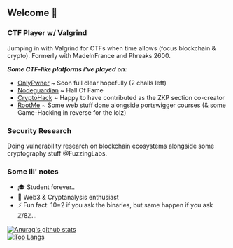 ## Welcome 👋

### CTF Player w/ Valgrind

Jumping in with Valgrind for CTFs when time allows (focus blockchain & crypto). Formerly with MadeInFrance and Phreaks 2600.

**_Some CTF-like platforms i've played on:_**
- [OnlyPwner](https://onlypwner.xyz/leaderboard) ~ Soon full clear hopefully (2 challs left)
- [Nodeguardian](https://nodeguardians.io/character/ectario) ~ Hall Of Fame
- [CryptoHack](https://cryptohack.org/user/ectario/) ~ Happy to have contributed as the ZKP section co-creator
- [RootMe](https://www.root-me.org/Ectario?inc=info&lang=en) ~ Some web stuff done alongside portswigger courses (& some Game-Hacking in reverse for the lolz)


### Security Research

Doing vulnerability research on blockchain ecosystems alongside some cryptography stuff @FuzzingLabs.

### Some lil' notes

- 🎓 Student forever..
- 🌱 Web3 & Cryptanalysis enthusiast
- ⚡ Fun fact: 10=2 if you ask the binaries, but same happen if you ask ℤ/8ℤ... 


[![Anurag's github stats](https://github-readme-stats.vercel.app/api?username=Ectario&theme=gruvbox)](https://github.com/Ectario/github-readme-stats)  
[![Top Langs](https://github-readme-stats.vercel.app/api/top-langs/?username=Ectario&layout=compact&theme=gruvbox)](https://github.com/Ectario/github-readme-stats)

